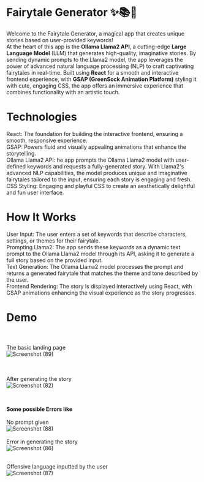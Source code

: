# Fairytale Generator ✨📚🌈<br/>
Welcome to the Fairytale Generator, a magical app that creates unique stories based on user-provided keywords! <br/>
At the heart of this app is the **Ollama Llama2 API**, a cutting-edge **Large Language Model** (LLM) that generates high-quality, imaginative stories. By sending dynamic prompts to the Llama2 model, the app leverages the power of advanced natural language processing (NLP) to craft captivating fairytales in real-time.  Built using **React** for a smooth and interactive frontend experience, with **GSAP (GreenSock Animation Platform)** styling it with cute, engaging CSS, the app offers an immersive experience that combines functionality with an artistic touch.<br/>

# **Technologies**<br/>
React: The foundation for building the interactive frontend, ensuring a smooth, responsive experience.<br/>
GSAP: Powers fluid and visually appealing animations that enhance the storytelling.<br/>
Ollama Llama2 API: he app prompts the Ollama Llama2 model with user-defined keywords and requests a fully-generated story. With Llama2's advanced NLP capabilities, the model produces unique and imaginative fairytales tailored to the input, ensuring each story is engaging and fresh.<br/>
CSS Styling: Engaging and playful CSS to create an aesthetically delightful and fun user interface.<br/>

# **How It Works**<br/>
User Input: The user enters a set of keywords that describe characters, settings, or themes for their fairytale.<br/>
Prompting Llama2: The app sends these keywords as a dynamic text prompt to the Ollama Llama2 model through its API, asking it to generate a full story based on the provided input.<br/>
Text Generation: The Ollama Llama2 model processes the prompt and returns a generated fairytale that matches the theme and tone described by the user.<br/>
Frontend Rendering: The story is displayed interactively using React, with GSAP animations enhancing the visual experience as the story progresses.<br/>

# **Demo**<br/><br/>
The basic landing page<br/>
![Screenshot (89)](https://github.com/user-attachments/assets/cfa5ccb6-195e-416d-bd4d-544a41f1226f)

<br/><br/>
After generating the story
<br/>
![Screenshot (82)](https://github.com/user-attachments/assets/40f2f115-e934-4beb-a46d-033d4336bb20)

<br/>

**Some possible Errors like** <br/><br/>
No prompt given 
<br/>
![Screenshot (88)](https://github.com/user-attachments/assets/3dc3359f-9216-4861-bf22-e5d180d715f3)
<br/><br/>
Error in generating the story
<br/>
![Screenshot (86)](https://github.com/user-attachments/assets/a518d437-85d6-42d6-b9bd-10d367e6530d)
<br/><br/>

Offensive language inputted by the user<br/>
![Screenshot (87)](https://github.com/user-attachments/assets/8d12fdcf-170f-4b66-b3ac-2c6a2ec07812)

